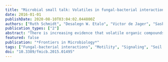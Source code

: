 ```yaml
---
title: "Microbial small talk: Volatiles in fungal-bacterial interactions"
date: 2016-01-01
publishDate: 2020-08-10T03:04:02.044800Z
authors: ["Ruth Schmidt", "Desalegn W. Etalo", "Victor de Jager", "Saskia Gerards", "Hans Zweers", "Wietse de Boer", "Paolina Garbeva"]
publication_types: ["2"]
abstract: "There is increasing evidence that volatile organic compounds (VOCs) play an important role in the interactions between fungi and bacteria, two major groups of soil inhabiting microorganisms. Yet, most of the research has been focused on effects of bacterial volatiles on suppression of plant pathogenic fungi whereas little is known about the responses of bacteria to fungal volatiles. In the current study we performed a metabolomics analysis of volatiles emitted by several fungal and oomycetal soil strains under different nutrient conditions and growth stages. The metabolomics analysis of the tested fungal and oomycetal strains revealed different volatile profiles dependent on the age of the strains and nutrient conditions. Furthermore, we screened the phenotypic responses of soil bacterial strains to volatiles emitted by fungi. Two bacteria, Collimonas pratensis Ter291 and Serratia plymuthica PRI-2C, showed significant changes in their motility, in particular to volatiles emitted by Fusarium culmorum. This fungus produced a unique volatile blend, including several terpenes. Four of these terpenes were selected for further tests to investigate if they influence bacterial motility. Indeed, these terpenes induced or reduced swimming and swarming motility of S. plymuthica PRI-2C and swarming motility of C. pratensis Ter291, partly in a concentration-dependent manner. Overall the results of this work revealed that bacteria are able to sense and respond to fungal volatiles giving further evidence to the suggested importance of volatiles as signaling molecules in fungal-bacterial interactions."
featured: false
publication: "*Frontiers in Microbiology*"
tags: ["Fungal-bacterial interactions", "Motility", "Signaling", "Soil microorganisms", "Terpenes", "Volatiles"]
doi: "10.3389/fmicb.2015.01495"
---
```


